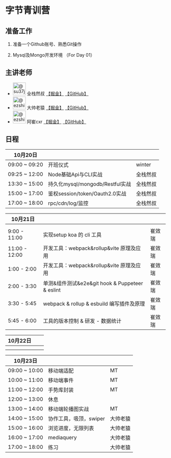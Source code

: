 # 字节青训营



## 准备工作

1. 准备一个Github账号、熟悉Git操作  

2. Mysql及Mongo开发环境 （For Day 01）


## 主讲老师


- <img src="https://avatars.githubusercontent.com/u/9651900?s=60&amp;v=4" alt="@su37josephxia" size="20" height="40" width="40" data-view-component="true" class="avatar-user avatar avatar-small"> 全栈然叔  [【掘金】](https://juejin.cn/user/1978776660216136) [【GitHub】](https://github.com/su37josephxia) 
- <img src="https://avatars.githubusercontent.com/u/867580?v=4" alt="@ezshine" size="20" height="40" width="40" data-view-component="true" class="avatar-user avatar avatar-small"> 大帅老猿  [【掘金】](https://juejin.cn/user/2955079655898093) [【GitHub】](https://github.com/ezshine) 
- <img src="https://avatars.githubusercontent.com/u/12064746?v=4" alt="@ezshine" size="20" height="40" width="40" data-view-component="true" class="avatar-user avatar avatar-small"> 阿崔cxr  [【掘金】](https://juejin.cn/user/2101921961483374) [【GitHub】](https://github.com/cuixiaorui) 





## 日程

| 10月20日      |                                 |          |
| ------------- | ------------------------------- | -------- |
| 09:00 ~ 09:20 | 开班仪式                        | winter   |
| 09:25 ~ 12:00 | Node基础Api与CLI实战            | 全栈然叔 |
| 13:30 ~ 15:00 | 持久化mysql/mongodb/Restful实战 | 全栈然叔 |
| 15:00 ~ 17:00 | 鉴权session/token/Oauth2.0实战  | 全栈然叔 |
| 17:00 ~ 18:00 | rpc/cdn/log/监控                | 全栈然叔 |

| 10月21日 |      |      |
|-|-|-|
||||
|9:00 - 11:00|实现setup koa 的 cli 工具|崔效瑞|
|11:00 - 12:00|开发工具：webpack&rollup&vite 原理及应用|崔效瑞|
|1:00 - 2:00|开发工具：webpack&rollup&vite 原理及应用|崔效瑞|
|2:00 - 3:30|单测&组件测试&e2e&git hook & Puppeteer & eslint |崔效瑞|
|3:30 - 5:45|webpack & rollup & esbuild 编写插件及原理|崔效瑞|
|5:45 - 6:00|工具的版本控制 & 研发 - 数据统计|崔效瑞|



| 10月22日 |      |      |
| -------- | ---- | ---- |
|          |      |      |
|          |      |      |

| 10月23日            |                        |          |
| ------------------- | ---------------------- | -------- |
| 09:00	~	10:00 | 移动端适配  | MT         |
| 10:00	~	11:00 | 移动端事件            |  MT        |
| 11:00	~	12:00 | 手势库封装               | MT         |
| 12:00	~	13:00 | 休息                      |          |
| 13:00	~	14:00 | 移动端轮播图实战          | MT         |
| 14:00	~	15:00 | 协作工具，吸顶，swiper | 大帅老猿 |
| 15:00	~	16:00 | 浏览进度，无限列表     | 大帅老猿 |
| 16:00	~	17:00 | mediaquery             | 大帅老猿 |
| 17:00	~	18:00 | 练习                   | 大帅老猿 |
